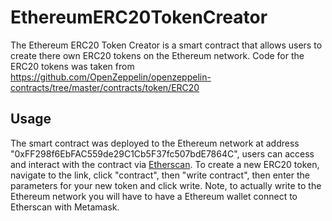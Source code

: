 # EthereumERC20TokenCreator

The Ethereum ERC20 Token Creator is a smart contract that allows users to create there own ERC20 tokens on the Ethereum network. Code for the ERC20 tokens was taken from https://github.com/OpenZeppelin/openzeppelin-contracts/tree/master/contracts/token/ERC20

## Usage
The smart contract was deployed to the Ethereum network at address "0xFF298f6EbFAC559de29C1Cb5F37fc507bdE7864C", users can access and interact with the contract via [Etherscan](https://etherscan.io/address/0xff298f6ebfac559de29c1cb5f37fc507bde7864c). To create a new ERC20 token, navigate to the link, click "contract", then "write contract", then enter the parameters for your new token and click write. Note, to actually write to the Ethereum network you will have to have a Ethereum wallet connect to Etherscan with Metamask.
